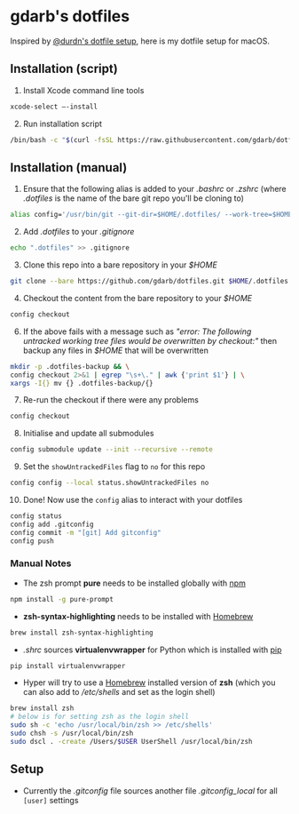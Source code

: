 # gdarb's dotfiles
Inspired by [@durdn's dotfile setup](https://www.atlassian.com/git/tutorials/dotfiles), here is my dotfile setup for macOS.

## Installation (script)
1. Install Xcode command line tools
```sh
xcode-select —-install
```

2. Run installation script
```sh
/bin/bash -c "$(curl -fsSL https://raw.githubusercontent.com/gdarb/dotfiles/master/.bin/install.sh)"
```

## Installation (manual)
1. Ensure that the following alias is added to your _.bashrc_ or _.zshrc_ (where _.dotfiles_ is the name of the bare git repo you'll be cloning to)
```sh
alias config='/usr/bin/git --git-dir=$HOME/.dotfiles/ --work-tree=$HOME'
```

2. Add _.dotfiles_ to your _.gitignore_
```sh
echo ".dotfiles" >> .gitignore
```

3. Clone this repo into a bare repository in your _$HOME_
```sh
git clone --bare https://github.com/gdarb/dotfiles.git $HOME/.dotfiles
```

4. Checkout the content from the bare repository to your _$HOME_
```sh
config checkout
```

6. If the above fails with a message such as _"error: The following untracked working tree files would be overwritten by checkout:"_ then backup any files in _$HOME_ that will be overwritten
```sh
mkdir -p .dotfiles-backup && \
config checkout 2>&1 | egrep "\s+\." | awk {'print $1'} | \
xargs -I{} mv {} .dotfiles-backup/{}
```

7. Re-run the checkout if there were any problems
```sh
config checkout
```

8. Initialise and update all submodules
```sh
config submodule update --init --recursive --remote
```

9. Set the `showUntrackedFiles` flag to `no` for this repo
```sh
config config --local status.showUntrackedFiles no
```

10. Done! Now use the `config` alias to interact with your dotfiles
```sh
config status
config add .gitconfig
config commit -m "[git] Add gitconfig"
config push
```

### Manual Notes
* The zsh prompt **pure** needs to be installed globally with [npm](https://www.npmjs.com/package/pure-prompt)
```sh
npm install -g pure-prompt
```
* **zsh-syntax-highlighting** needs to be installed with [Homebrew](https://formulae.brew.sh/formula/zsh-syntax-highlighting)
```sh
brew install zsh-syntax-highlighting
```
* _.shrc_ sources **virtualenvwrapper** for Python which is installed with [pip](https://pypi.org/project/virtualenvwrapper/)
```sh
pip install virtualenvwrapper
```
* Hyper will try to use a [Homebrew](https://formulae.brew.sh/formula/zsh) installed version of **zsh** (which you can also add to _/etc/shells_ and set as the login shell)
```sh
brew install zsh
# below is for setting zsh as the login shell
sudo sh -c 'echo /usr/local/bin/zsh >> /etc/shells'
sudo chsh -s /usr/local/bin/zsh
sudo dscl . -create /Users/$USER UserShell /usr/local/bin/zsh
```

## Setup
* Currently the _.gitconfig_ file sources another file _.gitconfig_local_ for all `[user]` settings
